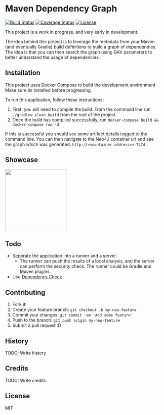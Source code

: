 # Maven Dependency Graph
[![Build Status](https://travis-ci.org/willis7/sb-repo-graph-maven.svg?branch=master)](https://travis-ci.org/willis7/sb-repo-graph-maven)
[![Coverage Status](https://coveralls.io/repos/willis7/sb-repo-graph-maven/badge.svg?branch=master&service=github)](https://coveralls.io/github/willis7/sb-repo-graph-maven?branch=master)
[![License](http://img.shields.io/:license-mit-blue.svg)](http://doge.mit-license.org)

This project is a work in progress, and very early in development.

The idea behind this project is to leverage the metadata from your Maven (and eventually Gradle) build definitions to build a graph of dependendies. The idea is that you can then search the graph using GAV parameters to better understand the usage of dependencies.

## Installation

This project uses Docker Compose to build the development environment. Make sure its installed before progressing.

To run this application, follow these instructions:

1. First, you will need to compile the build. From the command line run `./gradlew clean build` from the root of the project.
2. Once the build has compiled successfully, run `docker-compose build && docker-compose run -d`

If this is successful you should see some artifact details logged to the command line. You can then navigate to the Neo4J container url and see the graph which was generated. `http://<<container address>>:7474`

## Showcase

<img src="https://cdn.pbrd.co/images/1FGI3w3H.png" width="200" height="200" />

## Todo

* Seperate the application into a runner and a server.
    * The runner can push the results of a local analysis, and the server can perform the security check. The runner could be Gradle and Maven plugins.
* Use [Dependency Check](https://github.com/jeremylong/DependencyCheck)

## Contributing

1. Fork it!
2. Create your feature branch: `git checkout -b my-new-feature`
3. Commit your changes: `git commit -am 'Add some feature'`
4. Push to the branch: `git push origin my-new-feature`
5. Submit a pull request :D

## History

TODO: Write history

## Credits

TODO: Write credits

## License

MIT